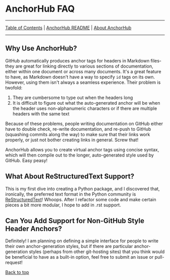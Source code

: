 # AnchorHub FAQ 

---

[Table of Contents](CONTENTS.md) | [AnchorHub README](README.md) | [About AnchorHub](ABOUT.md) 

---

## Why Use AnchorHub? 

GitHub automatically produces anchor tags for headers in Markdown files- they are great for linking directly to various sections of documentation, either within one document or across many documents. It's a great feature to have, as Markdown doesn't have a way to specify `id` tags on its own. However, using them isn't always a seamless experience. Their problem is twofold:

1. They are cumbersome to type out when the headers long
2. It is difficult to figure out what the auto-generated anchor will be when the header uses non-alphanumeric characters or if there are multiple headers with the same text

Because of these problems, people writing documentation on GitHub either have to double check, re-write documentation, and re-push to GitHub (squashing commits along the way) to make sure that their links work properly, or just not bother creating links in general. Screw that!

AnchorHub allows you to create virtual anchor tags using concise syntax, which will then compile out to the longer, auto-generated style used by GitHub. Easy peasy!

## What About ReStructuredText Support? 

This is my first dive into creating a Python package, and I discovered that, ironically, the preferred text format in the Python community is [ReStructuredText](http://docutils.sourceforge.net/rst.html)! Whoops. After I refactor some code and make certain pieces a bit more modular, I hope to add in .rst support.

## Can You Add Support for Non-GitHub Style Header Anchors? 

Definitely! I am planning on defining a simple interface for people to write their own anchor-generation styles, but if there are particular anchor-generation styles (perhaps from other git-hosting sites) that you think would be beneficial to have as a built-in option, feel free to submit an issue or pull-request!

[Back to top](#anchorhub-faq)